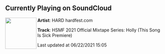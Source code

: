 ## Currently Playing on SoundCloud

[<img align="left" width="100" src="https://i1.sndcdn.com/artworks-P6GBuFXkgO28z6Tz-EIwedw-t500x500.jpg">](https://soundcloud.com/hardfest/hsmf-2021-official-mixtape-series-holly)

**Artist**: HARD hardfest.com 

**Track**: HSMF 2021 Official Mixtape Series: Holly (This Song Is Sick Premiere)

Last updated at 06/22/2021 15:05
